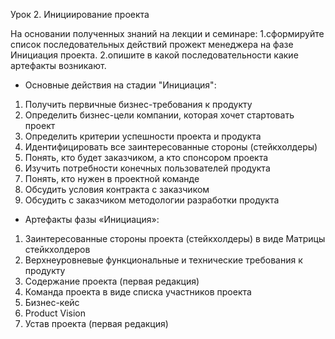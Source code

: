 Урок 2. Инициирование проекта

На основании полученных знаний на лекции и семинаре:
1.сформируйте список последовательных действий прожект менеджера на фазе Инициация проекта.
2.опишите в какой последовательности какие артефакты возникают.

* Основные действия на стадии "Инициация":
1. Получить первичные бизнес-требования к продукту
2. Определить бизнес-цели компании, которая хочет стартовать проект
3. Определить критерии успешности проекта и продукта
4. Идентифицировать все заинтересованные стороны (стейкхолдеры)
5. Понять, кто будет заказчиком, а кто спонсором проекта
6. Изучить потребности конечных пользователей продукта
7. Понять, кто нужен в проектной команде
8. Обсудить условия контракта с заказчиком
9. Обсудить с заказчиком методологии разработки продукта

* Артефакты фазы «Инициация»:
1. Заинтересованные стороны проекта (стейкхолдеры) в виде Матрицы стейкхолдеров
2. Верхнеуровневые функциональные и технические требования к продукту
3. Содержание проекта (первая редакция)
4. Команда проекта в виде списка участников проекта
5. Бизнес-кейс
6. Product Vision
7. Устав проекта (первая редакция)
